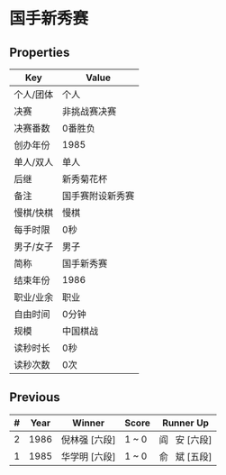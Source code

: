# 国手新秀赛

## Properties

| Key | Value |
| --- | ----- |
| 个人/团体 | 个人 |
| 决赛 | 非挑战赛决赛 |
| 决赛番数 | 0番胜负 |
| 创办年份 | 1985 |
| 单人/双人 | 单人 |
| 后继 | 新秀菊花杯 |
| 备注 | 国手赛附设新秀赛 |
| 慢棋/快棋 | 慢棋 |
| 每手时限 | 0秒 |
| 男子/女子 | 男子 |
| 简称 | 国手新秀赛 |
| 结束年份 | 1986 |
| 职业/业余 | 职业 |
| 自由时间 | 0分钟 |
| 规模 | 中国棋战 |
| 读秒时长 | 0秒 |
| 读秒次数 | 0次 |

## Previous

| # | Year | Winner | Score | Runner Up |
| --- | --- | --- | --- | --- |
| 2 | 1986 | 倪林强 [六段] | 1 ~ 0 | 阎   安 [六段] |
| 1 | 1985 | 华学明 [六段] | 1 ~ 0 | 俞   斌 [五段] |

